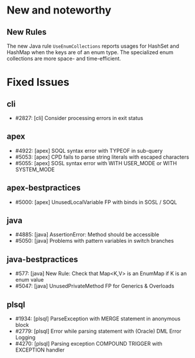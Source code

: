 # New and noteworthy
## New Rules

The new Java rule `UseEnumCollections` reports usages for HashSet and HashMap when the keys are of an enum type. The specialized enum collections are more space- and time-efficient.

# Fixed Issues

## cli
- #2827: [cli] Consider processing errors in exit status

## apex
- #4922: [apex] SOQL syntax error with TYPEOF in sub-query
- #5053: [apex] CPD fails to parse string literals with escaped characters
- #5055: [apex] SOSL syntax error with WITH USER_MODE or WITH SYSTEM_MODE

## apex-bestpractices
- #5000: [apex] UnusedLocalVariable FP with binds in SOSL / SOQL

## java
- #4885: [java] AssertionError: Method should be accessible
- #5050: [java] Problems with pattern variables in switch branches

## java-bestpractices
- #577: [java] New Rule: Check that Map<K,V> is an EnumMap if K is an enum value
- #5047: [java] UnusedPrivateMethod FP for Generics & Overloads

## plsql
- #1934: [plsql] ParseException with MERGE statement in anonymous block
- #2779: [plsql] Error while parsing statement with (Oracle) DML Error Logging
- #4270: [plsql] Parsing exception COMPOUND TRIGGER with EXCEPTION handler
